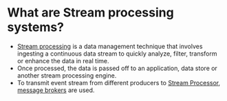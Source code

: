 # What are Stream processing systems?
- [Stream processing](https://www.techtarget.com/searchdatamanagement/definition/stream-processing) is a data management technique that involves ingesting a continuous data stream to quickly analyze, filter, transform or enhance the data in real time.
- Once processed, the data is passed off to an application, data store or another stream processing engine.
- To transmit event stream from different producers to [Stream Processor](), [message brokers](../../../4_MessageBrokersEDA/Readme.md) are used.